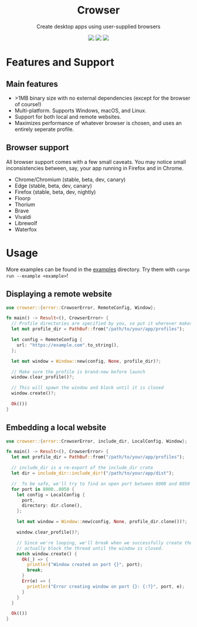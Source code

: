 <div align="center">
  <h1>Crowser</h1>
  <p>Create desktop apps using user-supplied browsers</p>
</div>

<div align="center">
  <img src="https://img.shields.io/github/actions/workflow/status/SpikeHD/crowser/check.yml" />
  <img src="https://img.shields.io/github/repo-size/SpikeHD/crowser" />
  <img src="https://img.shields.io/github/commit-activity/m/SpikeHD/crowser" />
</div>

# Features and Support

## Main features

* \>1MB binary size with no external dependencies (except for the browser of course!)
* Multi-platform. Supports Windows, macOS, and Linux.
* Support for both local and remote websites.
* Maximizes performance of whatever browser is chosen, and uses an entirely seperate profile.

## Browser support

All browser support comes with a few small caveats. You may notice small inconsistencies between, say, your app running in Firefox and in Chrome.

* Chrome/Chromium (stable, beta, dev, canary)
* Edge (stable, beta, dev, canary)
* Firefox (stable, beta, dev, nightly)
* Floorp
* Thorium
* Brave
* Vivaldi
* Librewolf
* Waterfox

# Usage

More examples can be found in the [examples](./examples) directory. Try them with `cargo run --example <example>`!

## Displaying a remote website
```rust
use crowser::{error::CrowserError, RemoteConfig, Window};

fn main() -> Result<(), CrowserError> {
  // Profile directories are specified by you, so put it wherever makes sense!
  let mut profile_dir = PathBuf::from("/path/to/your/app/profiles");

  let config = RemoteConfig {
    url: "https://example.com".to_string(),
  };

  let mut window = Window::new(config, None, profile_dir)?;

  // Make sure the profile is brand-new before launch
  window.clear_profile()?;

  // This will spawn the window and block until it is closed
  window.create()?;

  Ok(())
}
```

## Embedding a local website
```rust
use crowser::{error::CrowserError, include_dir, LocalConfig, Window};

fn main() -> Result<(), CrowserError> {
  let mut profile_dir = PathBuf::from("/path/to/your/app/profiles");

  // include_dir is a re-export of the include_dir crate
  let dir = include_dir::include_dir!("/path/to/your/app/dist");

  //  To be safe, we'll try to find an open port between 8000 and 8050
  for port in 8000..8050 {
    let config = LocalConfig {
      port,
      directory: dir.clone(),
    };

    let mut window = Window::new(config, None, profile_dir.clone())?;

    window.clear_profile()?;

    // Since we're looping, we'll break when we successfully create the window. This will
    // actually block the thread until the window is closed.
    match window.create() {
      Ok(_) => {
        println!("Window created on port {}", port);
        break;
      }
      Err(e) => {
        println!("Error creating window on port {}: {:?}", port, e);
      }
    }
  }

  Ok(())
}
```
